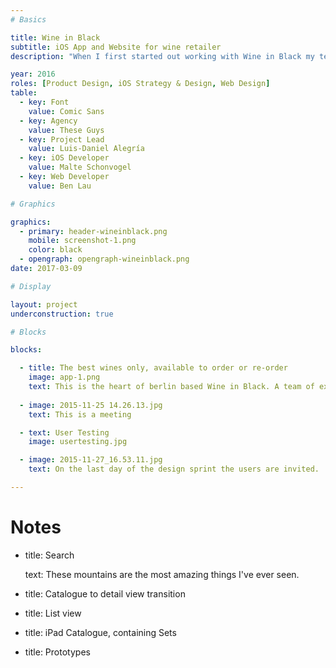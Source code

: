 ```yaml
---
# Basics

title: Wine in Black
subtitle: iOS App and Website for wine retailer
description: "When I first started out working with Wine in Black my team was briefed with designing, develop and launching the next generation wine purchasing App. What we released wasn't just a shop in the App Store but arguably the fastest and easiest way to purchase wine."

year: 2016
roles: [Product Design, iOS Strategy & Design, Web Design]
table:
  - key: Font
    value: Comic Sans
  - key: Agency
    value: These Guys
  - key: Project Lead
    value: Luis-Daniel Alegría
  - key: iOS Developer
    value: Malte Schonvogel
  - key: Web Developer
    value: Ben Lau

# Graphics

graphics:
  - primary: header-wineinblack.png
    mobile: screenshot-1.png
    color: black
  - opengraph: opengraph-wineinblack.png
date: 2017-03-09

# Display

layout: project
underconstruction: true

# Blocks

blocks:

  - title: The best wines only, available to order or re-order
    image: app-1.png
    text: This is the heart of berlin based Wine in Black. A team of experts sample hundreds of bottles of wine — they have the best job in the world — and selects only a few for the shop.
  
  - image: 2015-11-25 14.26.13.jpg
    text: This is a meeting 

  - text: User Testing
    image: usertesting.jpg

  - image: 2015-11-27_16.53.11.jpg
    text: On the last day of the design sprint the users are invited.

---
```


# Notes 

  - title: Search

    text: These mountains are the most amazing things I've ever seen.
  - title: Catalogue to detail view transition

  - title: List view

  - title: iPad Catalogue, containing Sets

  - title: Prototypes